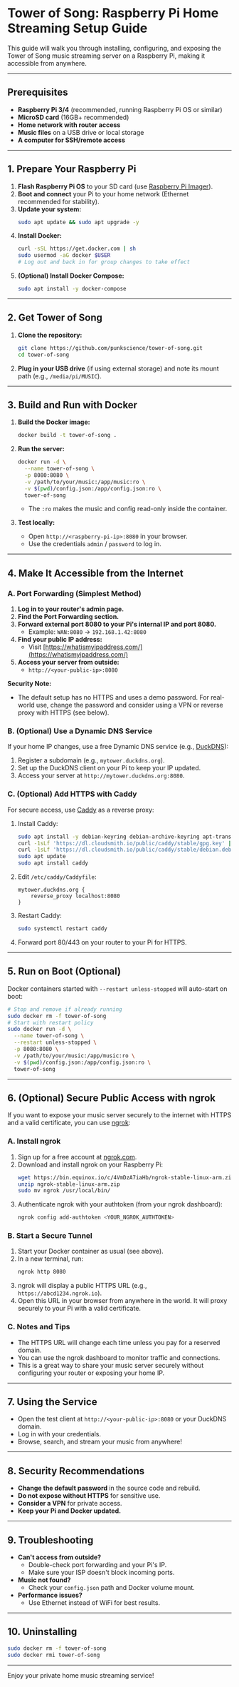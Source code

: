 # Tower of Song: Raspberry Pi Home Streaming Setup Guide

This guide will walk you through installing, configuring, and exposing the Tower of Song music streaming server on a Raspberry Pi, making it accessible from anywhere.

---

## Prerequisites

- **Raspberry Pi 3/4** (recommended, running Raspberry Pi OS or similar)
- **MicroSD card** (16GB+ recommended)
- **Home network with router access**
- **Music files** on a USB drive or local storage
- **A computer for SSH/remote access**

---

## 1. Prepare Your Raspberry Pi

1. **Flash Raspberry Pi OS** to your SD card (use [Raspberry Pi Imager](https://www.raspberrypi.com/software/)).
2. **Boot and connect** your Pi to your home network (Ethernet recommended for stability).
3. **Update your system:**
   ```bash
   sudo apt update && sudo apt upgrade -y
   ```
4. **Install Docker:**
   ```bash
   curl -sSL https://get.docker.com | sh
   sudo usermod -aG docker $USER
   # Log out and back in for group changes to take effect
   ```
5. **(Optional) Install Docker Compose:**
   ```bash
   sudo apt install -y docker-compose
   ```

---

## 2. Get Tower of Song

1. **Clone the repository:**
   ```bash
   git clone https://github.com/punkscience/tower-of-song.git
   cd tower-of-song
   ```
2. **Plug in your USB drive** (if using external storage) and note its mount path (e.g., `/media/pi/MUSIC`).

---

## 3. Build and Run with Docker

1. **Build the Docker image:**
   ```bash
   docker build -t tower-of-song .
   ```
2. **Run the server:**
   ```bash
   docker run -d \
     --name tower-of-song \
     -p 8080:8080 \
     -v /path/to/your/music:/app/music:ro \
     -v $(pwd)/config.json:/app/config.json:ro \
     tower-of-song
   ```
   - The `:ro` makes the music and config read-only inside the container.

3. **Test locally:**
   - Open `http://<raspberry-pi-ip>:8080` in your browser.
   - Use the credentials `admin` / `password` to log in.

---

## 4. Make It Accessible from the Internet

### **A. Port Forwarding (Simplest Method)**

1. **Log in to your router's admin page.**
2. **Find the Port Forwarding section.**
3. **Forward external port 8080 to your Pi's internal IP and port 8080.**
   - Example: `WAN:8080` → `192.168.1.42:8080`
4. **Find your public IP address:**
   - Visit [https://whatismyipaddress.com/](https://whatismyipaddress.com/)
5. **Access your server from outside:**
   - `http://<your-public-ip>:8080`

**Security Note:**
- The default setup has no HTTPS and uses a demo password. For real-world use, change the password and consider using a VPN or reverse proxy with HTTPS (see below).

### **B. (Optional) Use a Dynamic DNS Service**

If your home IP changes, use a free Dynamic DNS service (e.g., [DuckDNS](https://www.duckdns.org/)):
1. Register a subdomain (e.g., `mytower.duckdns.org`).
2. Set up the DuckDNS client on your Pi to keep your IP updated.
3. Access your server at `http://mytower.duckdns.org:8080`.

### **C. (Optional) Add HTTPS with Caddy**

For secure access, use [Caddy](https://caddyserver.com/) as a reverse proxy:
1. Install Caddy:
   ```bash
   sudo apt install -y debian-keyring debian-archive-keyring apt-transport-https
   curl -1sLf 'https://dl.cloudsmith.io/public/caddy/stable/gpg.key' | sudo apt-key add -
   curl -1sLf 'https://dl.cloudsmith.io/public/caddy/stable/debian.deb.txt' | sudo tee /etc/apt/sources.list.d/caddy-stable.list
   sudo apt update
   sudo apt install caddy
   ```
2. Edit `/etc/caddy/Caddyfile`:
   ```
   mytower.duckdns.org {
       reverse_proxy localhost:8080
   }
   ```
3. Restart Caddy:
   ```bash
   sudo systemctl restart caddy
   ```
4. Forward port 80/443 on your router to your Pi for HTTPS.

---

## 5. Run on Boot (Optional)

Docker containers started with `--restart unless-stopped` will auto-start on boot:
```bash
# Stop and remove if already running
sudo docker rm -f tower-of-song
# Start with restart policy
sudo docker run -d \
  --name tower-of-song \
  --restart unless-stopped \
  -p 8080:8080 \
  -v /path/to/your/music:/app/music:ro \
  -v $(pwd)/config.json:/app/config.json:ro \
  tower-of-song
```

---

## 6. (Optional) Secure Public Access with ngrok

If you want to expose your music server securely to the internet with HTTPS and a valid certificate, you can use [ngrok](https://ngrok.com/):

### **A. Install ngrok**

1. Sign up for a free account at [ngrok.com](https://ngrok.com/).
2. Download and install ngrok on your Raspberry Pi:
   ```bash
   wget https://bin.equinox.io/c/4VmDzA7iaHb/ngrok-stable-linux-arm.zip
   unzip ngrok-stable-linux-arm.zip
   sudo mv ngrok /usr/local/bin/
   ```
3. Authenticate ngrok with your authtoken (from your ngrok dashboard):
   ```bash
   ngrok config add-authtoken <YOUR_NGROK_AUTHTOKEN>
   ```

### **B. Start a Secure Tunnel**

1. Start your Docker container as usual (see above).
2. In a new terminal, run:
   ```bash
   ngrok http 8080
   ```
3. ngrok will display a public HTTPS URL (e.g., `https://abcd1234.ngrok.io`).
4. Open this URL in your browser from anywhere in the world. It will proxy securely to your Pi with a valid certificate.

### **C. Notes and Tips**
- The HTTPS URL will change each time unless you pay for a reserved domain.
- You can use the ngrok dashboard to monitor traffic and connections.
- This is a great way to share your music server securely without configuring your router or exposing your home IP.

---

## 7. Using the Service

- Open the test client at `http://<your-public-ip>:8080` or your DuckDNS domain.
- Log in with your credentials.
- Browse, search, and stream your music from anywhere!

---

## 8. Security Recommendations

- **Change the default password** in the source code and rebuild.
- **Do not expose without HTTPS** for sensitive use.
- **Consider a VPN** for private access.
- **Keep your Pi and Docker updated.**

---

## 9. Troubleshooting

- **Can't access from outside?**
  - Double-check port forwarding and your Pi's IP.
  - Make sure your ISP doesn't block incoming ports.
- **Music not found?**
  - Check your `config.json` path and Docker volume mount.
- **Performance issues?**
  - Use Ethernet instead of WiFi for best results.

---

## 10. Uninstalling

```bash
sudo docker rm -f tower-of-song
sudo docker rmi tower-of-song
```

---

Enjoy your private home music streaming service! 